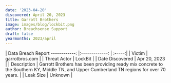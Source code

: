 ```yaml
---
date: '2023-04-20'
discovered: April 20, 2023
title: Garrott Brothers
image: images/blog/lockbit.png
author: Breachsense Support
draft: false
yearmonths: 2023/april
---
```



| Data Breach Report
------------:     |:-------------:    | :-----:|
| Victim      | garrotbros.com      | 
| Threat Actor      | LockBit      | 
| Date Discovered      | Apr 20, 2023      | 
| Description      | Garrott Brothers has been providing ready mix concrete to the Southern KY, Middle TN, and Upper Cumberland TN regions for over 70 years.      | 
| Leak Size      | Unknown      | 

